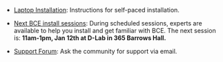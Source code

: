  - [Laptop Installation](laptop-installation.html): Instructions for self-paced installation.

 - [Next BCE install sessions](help.html): During scheduled sessions, experts are available to help you install and get familiar with BCE. The next session is: **11am-1pm, Jan 12th at D-Lab in 365 Barrows Hall.**

 - [Support Forum](https://groups.google.com/forum/#!forum/ucb-bce): Ask the community for support via email.
